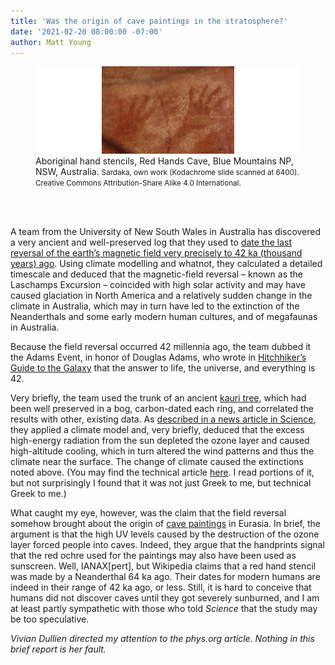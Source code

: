 ```yaml
---
title: 'Was the origin of cave paintings in the stratosphere?'
date: '2021-02-20 08:00:00 -07:00'
author: Matt Young
---
```


<figure>
<img src="/uploads/2021/Red_Hands_Cave001_Wikimedia_600.jpg"/><figcaption>Aboriginal hand stencils, Red Hands Cave, Blue Mountains NP, NSW, Australia. <small>Sardaka, own work (Kodachrome slide scanned at 6400). Creative Commons Attribution-Share Alike 4.0 International.</small>
</figcaption>
</figure><br/><br/>

A team from the University of New South Wales in Australia has discovered a very ancient and well-preserved log that they used to <a href="https://phys.org/news/2021-02-ancient-relic-earth-history-years.html">date the last reversal of the earth’s magnetic field very precisely to 42&nbsp;ka (thousand years) ago</a>. Using climate modelling and whatnot, they calculated a detailed timescale and deduced that the magnetic-field reversal – known as the Laschamps Excursion – coincided with high solar activity and may have caused glaciation in North America and a relatively sudden change in the climate in Australia, which may in turn have led to the extinction of the Neanderthals and some early modern human cultures, and of megafaunas in Australia. 

Because the field reversal occurred 42 millennia ago, the team dubbed it the Adams Event, in honor of Douglas Adams, who wrote in <a href="https://en.wikipedia.org/wiki/The_Hitchhiker%27s_Guide_to_the_Galaxy">Hitchhiker’s Guide to the Galaxy</a> that the answer to life, the universe, and everything is 42. 

<!--more--> 

Very briefly, the team used the trunk of an ancient <a href="https://en.wikipedia.org/wiki/Agathis_australis"> kauri tree</a>, which had been well preserved in a bog, carbon-dated each ring, and correlated the results with other, existing data. As <a href="https://science.sciencemag.org/content/371/6531/766.full">described in a news article in Science</a>, they applied a climate model and, very briefly, deduced that the excess high-energy radiation from the sun depleted the ozone layer and caused high-altitude cooling, which in turn altered the wind patterns and thus the climate near the surface. The change of climate caused the extinctions noted above. (You may find the technical article <a href="https://science.sciencemag.org/content/371/6531/811">here</a>. I read portions of it, but not surprisingly I found that it was not just Greek to me, but technical Greek to me.)

What caught my eye, however, was the claim that the field reversal somehow brought about the origin of <a href="https://en.wikipedia.org/wiki/Cave_painting">cave paintings</a> in Eurasia. In brief, the argument is that the high UV levels caused by the destruction of the ozone layer forced people into caves. Indeed, they argue that the handprints signal that the red ochre used for the paintings may also have been used as sunscreen. Well, IANAX[pert], but Wikipedia claims that a red hand stencil was made by a Neanderthal 64&nbsp;ka ago. Their dates for modern humans are indeed in their range of 42&nbsp;ka ago, or less. Still, it is hard to conceive that humans did not discover caves until they got severely sunburned, and I am at least partly sympathetic with those who told <i>Science</i> that the study may be too speculative.

<i>Vivian Dullien directed my attention to the phys.org article. Nothing in this brief report is her fault.</i>
